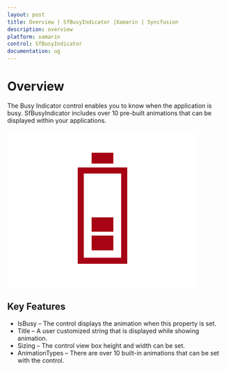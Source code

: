 ```yaml
---
layout: post
title: Overview | SfBusyIndicator |Xamarin | Syncfusion
description: overview
platform: xamarin
control: SfBusyIndicator
documentation: ug
---
```


# Overview

The Busy Indicator control enables you to know when the application is busy. SfBusyIndicator includes over 10 pre-built animations that can be displayed within your applications.

![](Overview_images/img1.png)

## Key Features

* IsBusy – The control displays the animation when this property is set.
* Title – A user customized string that is displayed while showing animation.
* Sizing – The control view box height and width can be set.
* AnimationTypes – There are over 10 built-in animations that can be set with the control.
